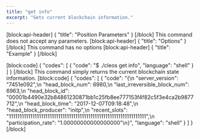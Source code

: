 ```yaml
---
title: "get info"
excerpt: "Gets current blockchain information."
---
```

[block:api-header]
{
  "title": "Position Parameters"
}
[/block]
This command does not accept any parameters. 
[block:api-header]
{
  "title": "Options"
}
[/block]
This command has no options
[block:api-header]
{
  "title": "Example"
}
[/block]

[block:code]
{
  "codes": [
    {
      "code": "$ ./cleos get info",
      "language": "shell"
    }
  ]
}
[/block]
This command simply returns the current blockchain state information. 
[block:code]
{
  "codes": [
    {
      "code": "{\n  \"server_version\": \"7451e092\",\n  \"head_block_num\": 6980,\n  \"last_irreversible_block_num\": 6963,\n  \"head_block_id\": \"00001b4490e32b84861230871bb1c25fb8ee777153f4f82c5f3e4ca2b9877712\",\n  \"head_block_time\": \"2017-12-07T09:18:48\",\n  \"head_block_producer\": \"initp\",\n  \"recent_slots\": \"1111111111111111111111111111111111111111111111111111111111111111\",\n  \"participation_rate\": \"1.00000000000000000\"\n}",
      "language": "shell"
    }
  ]
}
[/block]